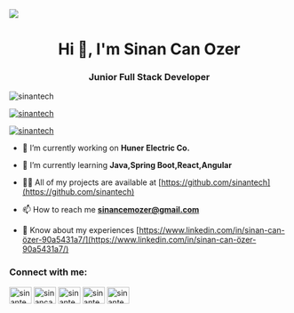 <img src ="info-min.png"/>
<h1 align="center">Hi 👋, I'm Sinan Can Ozer</h1>
<h3 align="center">Junior Full Stack Developer</h3>

<p align="left"> <img src="https://komarev.com/ghpvc/?username=sinantech&label=Profile%20views&color=0e75b6&style=flat" alt="sinantech" /> </p>

<p align="left"> <a href="https://github.com/ryo-ma/github-profile-trophy"><img src="https://github-profile-trophy.vercel.app/?username=sinantech" alt="sinantech" /></a> </p>

<p align="left"> <a href="https://twitter.com/sinantech" target="blank"><img src="https://img.shields.io/twitter/follow/sinantech?logo=twitter&style=for-the-badge" alt="sinantech" /></a> </p>

- 🔭 I’m currently working on **Huner Electric Co.**

- 🌱 I’m currently learning **Java,Spring Boot,React,Angular**

- 👨‍💻 All of my projects are available at [https://github.com/sinantech](https://github.com/sinantech)

- 📫 How to reach me **sinancemozer@gmail.com**

- 📄 Know about my experiences [https://www.linkedin.com/in/sinan-can-özer-90a5431a7/](https://www.linkedin.com/in/sinan-can-özer-90a5431a7/)
<h3 align="left">Connect with me:</h3>
<p align="left">
<a href="https://twitter.com/sinantech" target="blank"><img align="center" src="https://raw.githubusercontent.com/rahuldkjain/github-profile-readme-generator/master/src/images/icons/Social/twitter.svg" alt="sinantech" height="30" width="40" /></a>
<a href="https://linkedin.com/in/sinancanozer" target="blank"><img align="center" src="https://raw.githubusercontent.com/rahuldkjain/github-profile-readme-generator/master/src/images/icons/Social/linked-in-alt.svg" alt="sinancanozer" height="30" width="40" /></a>
<a href="https://instagram.com/sinantech" target="blank"><img align="center" src="https://raw.githubusercontent.com/rahuldkjain/github-profile-readme-generator/master/src/images/icons/Social/instagram.svg" alt="sinantech" height="30" width="40" /></a>
<a href="https://www.behance.net/sinantech" target="blank"><img align="center" src="https://raw.githubusercontent.com/rahuldkjain/github-profile-readme-generator/master/src/images/icons/Social/behance.svg" alt="sinantech" height="30" width="40" /></a>
<a href="https://www.hackerrank.com/sinantech" target="blank"><img align="center" src="https://raw.githubusercontent.com/rahuldkjain/github-profile-readme-generator/master/src/images/icons/Social/hackerrank.svg" alt="sinantech" height="30" width="40" /></a>
</p>

